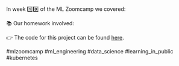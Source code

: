 In week 1️⃣0️⃣ of the ML Zoomcamp we covered:

📚 Our homework involved:  

👉 The code for this project can be found [here](https://github.com/el-grudge/mleng-zoomcamp/tree/main/week_9).

#mlzoomcamp #ml_engineering #data_science #learning_in_public #kubernetes